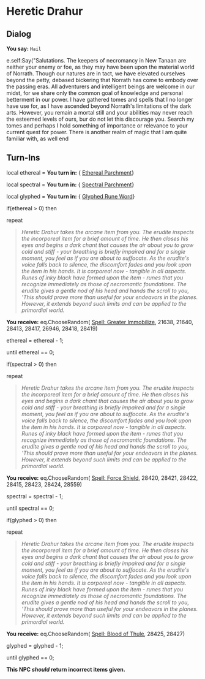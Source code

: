 # Heretic Drahur

## Dialog

**You say:** `Hail`



e.self:Say("Salutations. The keepers of necromancy in New Tanaan are neither your enemy or foe, as they may have been upon the material world of Norrath. Though our natures are in tact, we have elevated ourselves beyond the petty, debased bickering that Norrath has come to embody over the passing eras. All adventurers and intelligent beings are welcome in our midst, for we share only the common goal of knowledge and personal betterment in our power. I have gathered tomes and spells that I no longer have use for, as I have ascended beyond Norrath's limitations of the dark arts. However, you remain a mortal still and your abilities may never reach the esteemed levels of ours, bur do not let this discourage you. Search my tomes and perhaps I hold something of importance or relevance to your current quest for power. There is another realm of magic that I am quite familiar with, as well 
end

## Turn-Ins



local ethereal =  **You turn in:**  { [Ethereal Parchment](/item/29112)}

local spectral =  **You turn in:**  { [Spectral Parchment](/item/29131)}

local glyphed =  **You turn in:**  { [Glyphed Rune Word](/item/29132)}

if(ethereal > 0) then


repeat



>*Heretic Drahur takes the arcane item from you. The erudite inspects the incorporeal item for a brief amount of time. He then closes his eyes and begins a dark chant that causes the air about you to grow cold and stiff - your breathing is briefly impaired and for a single moment, you feel as if you are about to suffocate. As the erudite's voice falls back to silence, the discomfort fades and you look upon the item in his hands. It is corporeal now - tangible in all aspects. Runes of inky black have formed upon the item - runes that you recognize immediately as those of necromantic foundations. The erudite gives a gentle nod of his head and hands the scroll to you, 'This should prove more than useful for your endeavors in the planes. However, it extends beyond such limits and can be applied to the primordial world.*



 **You receive:** eq.ChooseRandom( [Spell: Greater Immobilize](/item/26945), 21638, 21640, 28413, 28417, 26946, 28418, 28419) 



ethereal = ethereal - 1;


until ethereal == 0;

if(spectral > 0) then


repeat



>*Heretic Drahur takes the arcane item from you. The erudite inspects the incorporeal item for a brief amount of time. He then closes his eyes and begins a dark chant that causes the air about you to grow cold and stiff - your breathing is briefly impaired and for a single moment, you feel as if you are about to suffocate. As the erudite's voice falls back to silence, the discomfort fades and you look upon the item in his hands. It is corporeal now - tangible in all aspects. Runes of inky black have formed upon the item - runes that you recognize immediately as those of necromantic foundations. The erudite gives a gentle nod of his head and hands the scroll to you, 'This should prove more than useful for your endeavors in the planes. However, it extends beyond such limits and can be applied to the primordial world.*



 **You receive:** eq.ChooseRandom( [Spell: Force Shield](/item/28414), 28420, 28421, 28422, 28415, 28423, 28424, 28559) 



spectral = spectral - 1;


until spectral == 0;

if(glyphed > 0) then


repeat



>*Heretic Drahur takes the arcane item from you. The erudite inspects the incorporeal item for a brief amount of time. He then closes his eyes and begins a dark chant that causes the air about you to grow cold and stiff - your breathing is briefly impaired and for a single moment, you feel as if you are about to suffocate. As the erudite's voice falls back to silence, the discomfort fades and you look upon the item in his hands. It is corporeal now - tangible in all aspects. Runes of inky black have formed upon the item - runes that you recognize immediately as those of necromantic foundations. The erudite gives a gentle nod of his head and hands the scroll to you, 'This should prove more than useful for your endeavors in the planes. However, it extends beyond such limits and can be applied to the primordial world.*



 **You receive:** eq.ChooseRandom( [Spell: Blood of Thule](/item/28416), 28425, 28427) 



glyphed = glyphed - 1;


until glyphed == 0;

**This NPC *should* return incorrect items given.**






